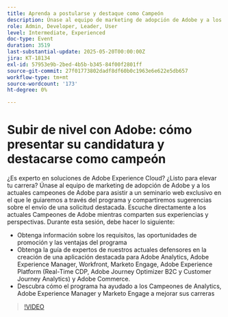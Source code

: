 ```yaml
---
title: Aprenda a postularse y destaque como Campeón
description: Únase al equipo de marketing de adopción de Adobe y a los actuales campeones de Adobe para asistir a un seminario web exclusivo en el que le guiaremos a través del programa y compartiremos sugerencias sobre el envío de una solicitud destacada.
role: Admin, Developer, Leader, User
level: Intermediate, Experienced
doc-type: Event
duration: 3519
last-substantial-update: 2025-05-20T00:00:00Z
jira: KT-18134
exl-id: 57953e9b-2bed-4b5b-b345-84f00f2801ff
source-git-commit: 27f01773802dadf8df60b0c1963e6e622e5db657
workflow-type: tm+mt
source-wordcount: '173'
ht-degree: 0%

---
```


# Subir de nivel con Adobe: cómo presentar su candidatura y destacarse como campeón

¿Es experto en soluciones de Adobe Experience Cloud? ¿Listo para elevar tu carrera? Únase al equipo de marketing de adopción de Adobe y a los actuales campeones de Adobe para asistir a un seminario web exclusivo en el que le guiaremos a través del programa y compartiremos sugerencias sobre el envío de una solicitud destacada. Escuche directamente a los actuales Campeones de Adobe mientras comparten sus experiencias y perspectivas. Durante esta sesión, debe hacer lo siguiente:

* Obtenga información sobre los requisitos, las oportunidades de promoción y las ventajas del programa
* Obtenga la guía de expertos de nuestros actuales defensores en la creación de una aplicación destacada para Adobe Analytics, Adobe Experience Manager, Workfront, Marketo Engage, Adobe Experience Platform (Real-Time CDP, Adobe Journey Optimizer B2C y Customer Journey Analytics) y Adobe Commerce.
* Descubra cómo el programa ha ayudado a los Campeones de Analytics, Adobe Experience Manager y Marketo Engage a mejorar sus carreras

>[!VIDEO](https://video.tv.adobe.com/v/3458989/?learn=on&enablevpops)
